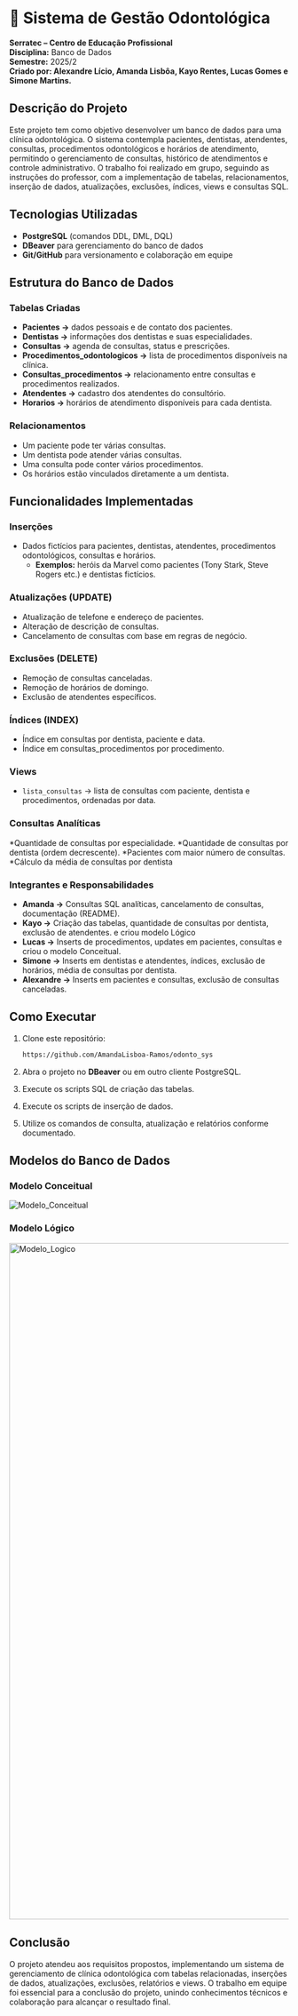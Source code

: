 # 🦷 Sistema de Gestão Odontológica
**Serratec – Centro de Educação Profissional**  
**Disciplina:** Banco de Dados  
**Semestre:** 2025/2  
**Criado por: Alexandre Lício, Amanda Lisbôa, Kayo Rentes, Lucas Gomes e Simone Martins.**

## Descrição do Projeto

Este projeto tem como objetivo desenvolver um banco de dados para uma clínica odontológica.
O sistema contempla pacientes, dentistas, atendentes, consultas, procedimentos odontológicos e horários de atendimento, permitindo o gerenciamento de consultas, histórico de atendimentos e controle administrativo.
O trabalho foi realizado em grupo, seguindo as instruções do professor, com a implementação de tabelas, relacionamentos, inserção de dados, atualizações, exclusões, índices, views e consultas SQL.

## Tecnologias Utilizadas

* **PostgreSQL** (comandos DDL, DML, DQL)
* **DBeaver** para gerenciamento do banco de dados
* **Git/GitHub** para versionamento e colaboração em equipe

## Estrutura do Banco de Dados
### Tabelas Criadas
* **Pacientes →** dados pessoais e de contato dos pacientes.
* **Dentistas →** informações dos dentistas e suas especialidades.
* **Consultas →** agenda de consultas, status e prescrições.
* **Procedimentos_odontologicos →** lista de procedimentos disponíveis na clínica.
* **Consultas_procedimentos →** relacionamento entre consultas e procedimentos realizados.
* **Atendentes →** cadastro dos atendentes do consultório.
* **Horarios →** horários de atendimento disponíveis para cada dentista.

### Relacionamentos
* Um paciente pode ter várias consultas.
* Um dentista pode atender várias consultas.
* Uma consulta pode conter vários procedimentos.
* Os horários estão vinculados diretamente a um dentista.

## Funcionalidades Implementadas
### Inserções
* Dados fictícios para pacientes, dentistas, atendentes, procedimentos odontológicos, consultas e horários.
    * **Exemplos:** heróis da Marvel como pacientes (Tony Stark, Steve Rogers etc.) e dentistas fictícios.

### Atualizações (UPDATE)
* Atualização de telefone e endereço de pacientes.
* Alteração de descrição de consultas.
* Cancelamento de consultas com base em regras de negócio. 

### Exclusões (DELETE)
* Remoção de consultas canceladas.
* Remoção de horários de domingo.
* Exclusão de atendentes específicos.

### Índices (INDEX)
* Índice em consultas por dentista, paciente e data.
* Índice em consultas_procedimentos por procedimento.

### Views
* `lista_consultas` → lista de consultas com paciente, dentista e procedimentos, ordenadas por data.

### Consultas Analíticas

*Quantidade de consultas por especialidade.
*Quantidade de consultas por dentista (ordem decrescente).
*Pacientes com maior número de consultas.
*Cálculo da média de consultas por dentista

### Integrantes e Responsabilidades

* **Amanda →** Consultas SQL analíticas, cancelamento de consultas, documentação (README).
* **Kayo →** Criação das tabelas, quantidade de consultas por dentista, exclusão de atendentes. e criou  modelo Lógico
* **Lucas →** Inserts de procedimentos, updates em pacientes, consultas e criou o modelo Conceitual.
* **Simone →** Inserts em dentistas e atendentes, índices, exclusão de horários, média de consultas por dentista.
* **Alexandre →** Inserts em pacientes e consultas, exclusão de consultas canceladas.

## Como Executar

1. Clone este repositório:

   ```bash
   https://github.com/AmandaLisboa-Ramos/odonto_sys
   ```
2. Abra o projeto no **DBeaver** ou em outro cliente PostgreSQL.
3. Execute os scripts SQL de criação das tabelas.
4. Execute os scripts de inserção de dados.
5. Utilize os comandos de consulta, atualização e relatórios conforme documentado.

## Modelos do Banco de Dados

### Modelo Conceitual
![Modelo_Conceitual](https://github.com/user-attachments/assets/db30d37e-c49a-43a4-bb43-d1a0289d5cd0)


### Modelo Lógico
<img width="1594" height="1218" alt="Modelo_Logico" src="https://github.com/user-attachments/assets/f024daad-10e3-4a2d-99c7-40f17333d1dc" />



## Conclusão

O projeto atendeu aos requisitos propostos, implementando um sistema de gerenciamento de clínica odontológica com tabelas relacionadas, inserções de dados, atualizações, exclusões, relatórios e views. O trabalho em equipe foi essencial para a conclusão do projeto, unindo conhecimentos técnicos e colaboração para alcançar o resultado final.
